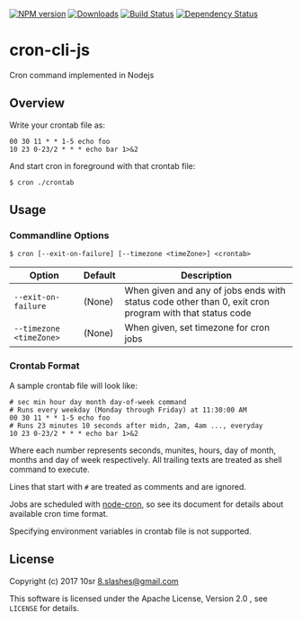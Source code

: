 [![NPM version](http://img.shields.io/npm/v/cron-cli.svg)](https://www.npmjs.com/package/cron-cli)
[![Downloads](https://img.shields.io/npm/dm/cron-cli.svg)](https://www.npmjs.com/package/cron-cli)
[![Build Status](https://travis-ci.org/10sr/cron-cli.svg?branch=master)](https://travis-ci.org/10sr/cron-cli)
[![Dependency Status](https://david-dm.org/10sr/cron-cli.svg)](https://david-dm.org/10sr/cron-cli)

cron-cli-js
========

Cron command implemented in Nodejs


Overview
--------

Write your crontab file as:

    00 30 11 * * 1-5 echo foo
    10 23 0-23/2 * * * echo bar 1>&2

And start cron in foreground with that crontab file:

    $ cron ./crontab


Usage
-----

### Commandline Options

    $ cron [--exit-on-failure] [--timezone <timeZone>] <crontab>

| Option | Default  | Description |
| ------ | -------- | ----------- |
| `--exit-on-failure` | (None) | When given and any of jobs ends with status code other than 0, exit cron program with that status code |
| `--timezone <timeZone>` | (None) | When given, set timezone for cron jobs |




### Crontab Format

A sample crontab file will look like:

    # sec min hour day month day-of-week command
    # Runs every weekday (Monday through Friday) at 11:30:00 AM
    00 30 11 * * 1-5 echo foo
    # Runs 23 minutes 10 seconds after midn, 2am, 4am ..., everyday
    10 23 0-23/2 * * * echo bar 1>&2

Where each number represents seconds, munites, hours, day of month, 
months and day of week respectively.
All trailing texts are treated as shell command to execute.

Lines that start with `#` are treated as comments and are ignored.

Jobs are scheduled with [node-cron](https://www.npmjs.com/package/cron),
so see its document for details about available cron time format.

Specifying environment variables in crontab file is not supported.



License
-------

Copyright (c) 2017 10sr <8.slashes@gmail.com>

This software is licensed under the Apache License, Version 2.0 ,
see `LICENSE` for details.
